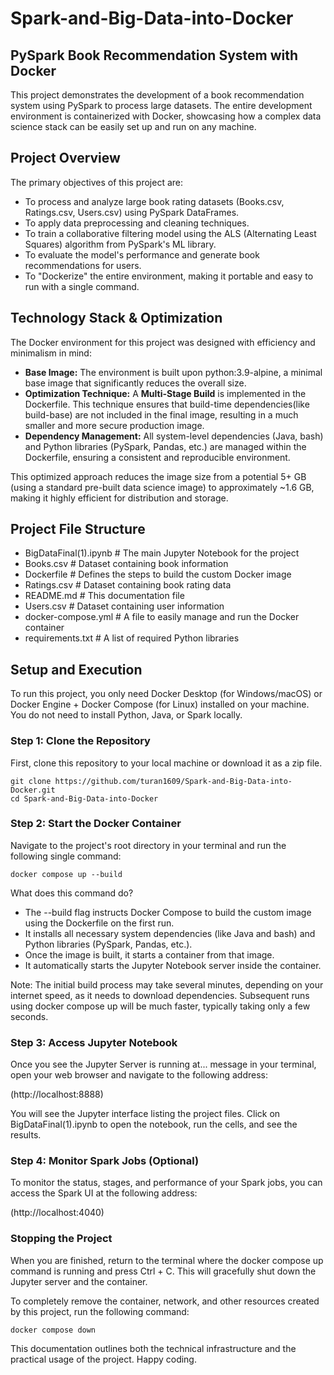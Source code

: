 # Spark-and-Big-Data-into-Docker

## PySpark Book Recommendation System with Docker

This project demonstrates the development of a book recommendation system using PySpark to process large datasets. The entire development environment is containerized with Docker, showcasing how a complex data science stack can be easily set up and run on any machine.

## Project Overview

The primary objectives of this project are:
  * To process and analyze large book rating datasets (Books.csv, Ratings.csv, Users.csv) using PySpark DataFrames.
  * To apply data preprocessing and cleaning techniques.
  * To train a collaborative filtering model using the ALS (Alternating Least Squares) algorithm from PySpark's ML library.
  * To evaluate the model's performance and generate book recommendations for users.
  * To "Dockerize" the entire environment, making it portable and easy to run with a single command.
  
## Technology Stack & Optimization
 
The Docker environment for this project was designed with efficiency and minimalism in mind:
 
  * **Base Image:** The environment is built upon python:3.9-alpine, a minimal base image that significantly reduces the overall size.
  * **Optimization Technique:** A **Multi-Stage Build** is implemented in the Dockerfile. This technique ensures that build-time dependencies(like build-base) are not included in the final image,       resulting in a much smaller and more secure production image.
  * **Dependency Management:** All system-level dependencies (Java, bash) and Python libraries (PySpark, Pandas, etc.) are managed within the Dockerfile, ensuring a consistent and reproducible environment.
   
This optimized approach reduces the image size from a potential 5+ GB (using a standard pre-built data science image) to approximately ~1.6 GB, making it highly efficient for distribution and storage.

## Project File Structure   


  * BigDataFinal(1).ipynb     # The main Jupyter Notebook for the project
  * Books.csv                 # Dataset containing book information
  * Dockerfile                # Defines the steps to build the custom Docker image
  * Ratings.csv               # Dataset containing book rating data
  * README.md                 # This documentation file
  * Users.csv                 # Dataset containing user information
  * docker-compose.yml        # A file to easily manage and run the Docker container
  * requirements.txt          # A list of required Python libraries

## Setup and Execution

To run this project, you only need Docker Desktop (for Windows/macOS) or Docker Engine + Docker Compose (for Linux) installed on your machine. You do not need to install Python, Java, or Spark locally.

### Step 1: Clone the Repository

First, clone this repository to your local machine or download it as a zip file.
```
git clone https://github.com/turan1609/Spark-and-Big-Data-into-Docker.git
cd Spark-and-Big-Data-into-Docker
```
### Step 2: Start the Docker Container

Navigate to the project's root directory in your terminal and run the following single command:

`docker compose up --build`

What does this command do?
  * The --build flag instructs Docker Compose to build the custom image using the Dockerfile on the first run.
  * It installs all necessary system dependencies (like Java and bash) and Python libraries (PySpark, Pandas, etc.).
  * Once the image is built, it starts a container from that image.
  * It automatically starts the Jupyter Notebook server inside the container.

Note: The initial build process may take several minutes, depending on your internet speed, as it needs to download dependencies. Subsequent runs using docker compose up will be much faster, typically taking only a few seconds.

### Step 3: Access Jupyter Notebook

Once you see the Jupyter Server is running at... message in your terminal, open your web browser and navigate to the following address:

(http://localhost:8888)

You will see the Jupyter interface listing the project files. Click on BigDataFinal(1).ipynb to open the notebook, run the cells, and see the results.

### Step 4: Monitor Spark Jobs (Optional)

To monitor the status, stages, and performance of your Spark jobs, you can access the Spark UI at the following address:

(http://localhost:4040)

### Stopping the Project

When you are finished, return to the terminal where the docker compose up command is running and press Ctrl + C. This will gracefully shut down the Jupyter server and the container.

To completely remove the container, network, and other resources created by this project, run the following command:

`docker compose down`

This documentation outlines both the technical infrastructure and the practical usage of the project. Happy coding.
